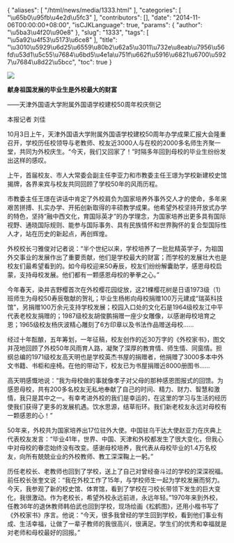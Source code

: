 {
    "aliases": [
        "/html/news/media/1333.html"
    ],
    "categories": [
        "\u65b0\u95fb\u4e2d\u5fc3"
    ],
    "contributors": [],
    "date": "2014-11-06T00:00:00+08:00",
    "isCJKLanguage": true,
    "params": {
        "author": "\u5ba3\u4f20\u90e8"
    },
    "slug": "1333",
    "tags": [
        "\u5a92\u4f53\u5173\u6ce8"
    ],
    "title": "\u3010\u5929\u6d25\u6559\u80b2\u62a5\u3011\u732e\u8eab\u7956\u56fd\u53d1\u5c55\u7684\u6bd5\u4e1a\u751f\u662f\u5916\u6821\u6700\u5927\u7684\u8d22\u5bcc",
    "toc": true
}

![](https://cdn.tfls.online/mirror/full/68c38f245cd4d2ec7549ec6708739b1212745cb5.jpg)




  





**献身祖国发展的毕业生是外校最大的财富**




——天津外国语大学附属外国语学校建校50周年校庆侧记









本报记者 刘佳




10月3日上午，天津外国语大学附属外国语学校建校50周年办学成果汇报大会隆重召开，学校历任校领导与老教师、校友近3000人与在校的2000多名师生齐聚一堂，共同为外校庆生。“今天，我们又回家了！”时隔多年回到母校的毕业生纷纷发出这样的感叹。




上午，首届校友、市人大常委会副主任李亚力和市教委主任王璟为学校新建校史馆揭牌，各界来宾与校友共同回顾了学校50年的风雨历程。




市教委主任王璟在讲话中肯定了外校肩负为国家培养外事外交人才的使命，多年来艰苦拼搏、扎实办学、开拓创新取得的丰硕教学成果。他希望外校坚持开放式办学的特色，坚持“融中西文化，育国际英才”的办学理念，为国家培养出更多具有国际视野、通晓国际规则、能参与国际事务、具有民族情怀和世界胸怀的复合型国际性人才，站在历史的新起点，再创辉煌。




外校校长刁雅俊对记者说：“半个世纪以来，学校培养了一批批精英学子，为祖国外交事业的发展作出了重要贡献，他们是学校最大的财富；而学校的发展壮大也是校友们最希望看到的。如今母校迎来50寿辰，校友们纷纷解囊助学，感恩母校启蒙，支持母校发展。他们都有一颗感恩母校的拳拳之心。”




今年春天，染井吉野樱首次在外校樱花园绽放，这21棵樱花树是日语1973级（1）班师生为母校50寿辰敬献的贺礼；毕业生杨彬向母校捐赠100万元建成“瑞英科技馆”，另捐赠100万余元支持学校发展；校园入口处的文化石是1964级校友江中平代表老校友捐赠的；1987级校友胡俊鹏捐赠一座少女雕像，以感谢母校培育之恩；1965级校友杨庆波精心雕刻了6方印章以及书法作品赠送母校……




经过十年酝酿，五年筹划，一年征稿，校友创作的近30万字的《外校家书》，图文并茂地回顾了外校50年风雨育人路，凝聚了深厚的教育情、师生情、同窗情。担纲总编的1971级校友高天明也是学校英杰书屋的捐赠者，他捐赠了3000多本中外文书籍、书柜和座椅。在他的带动下，校友已为书屋捐赠近8000册图书……




高天明感慨地说：“我为母校做的事就像孝子对父母的那种感恩图报式的回馈。为感恩母校，共有200多名校友无私地奉献了自己的时间、精力、财力、智慧和激情，我只是其中之一。有幸考进外校的我们是幸运的，在这里的学习与生活的经历使我们获得了更多的发展机遇。饮水思源，结草衔环。我们新老校友永远对母校有一颗感恩的心！”




50年来，外校共为国家培养出17位驻外大使。中国驻乌干达大使赵亚力在庆典上代表校友发言：“毕业41年，世界、中国、天津和外校都发生了很大变化，但我心中对母校的眷恋始终没有改变。感谢母校培养，我代表从母校毕业的1.4万名校友，向所有兢兢业业的外校教师、教工深深鞠上一躬。”




历任老校长、老教师也回到了学校，送上了自己对曾经奋斗过的学校的深深祝福。前任校长张奎文说：“我在外校工作了15年，与学校师生一起为学校发展而努力。今天，我参观了新的校史馆、体育馆，看到了学校在刁校长带领下发生的巨大变化，我很激动。作为老校长，希望外校永远前进，永远年轻。”1970年来到外校，任教36年的退休教师韩伯武也回到学校，现场绘画《松鹤图》，还用小楷书写了《外校家书》序言。他说：“今天，很多我曾经的学生回到学校，看到他们事业有成、生活幸福，让做了一辈子教师的我很高兴，很满足。学生们的优秀和幸福就是对老师和母校最好的回报。”




  



